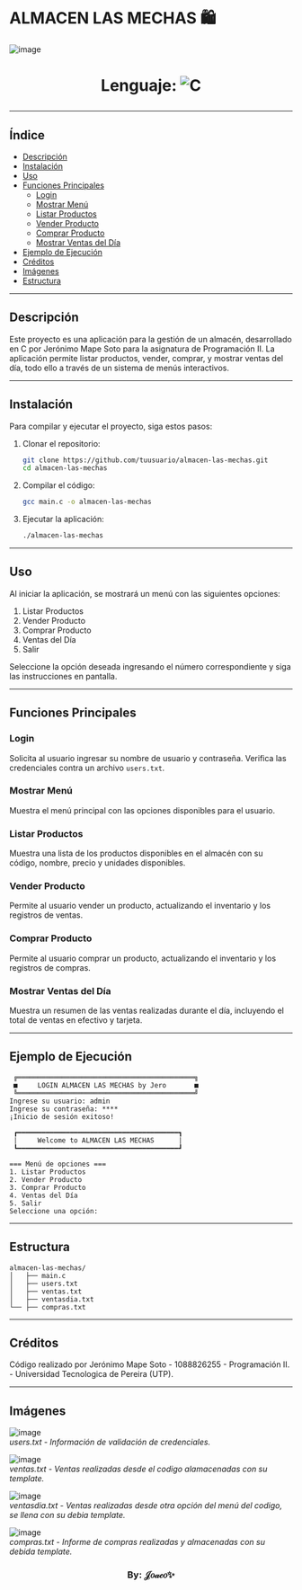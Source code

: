 # ALMACEN LAS MECHAS 🛍️

![image](https://github.com/TheYiro/Proyecto-Final-ProgramacionII-UTP/assets/71678926/b4cc3de6-d083-4232-9c6d-03034f4c8ba3)

<h1 align="center">
  
**Lenguaje:** ![C](https://img.shields.io/badge/c-%2300599C.svg?style=for-the-badge&logo=c&logoColor=white)
  
</h1>

---

## Índice

- [Descripción](#descripción)
- [Instalación](#instalación)
- [Uso](#uso)
- [Funciones Principales](#funciones-principales)
  - [Login](#login)
  - [Mostrar Menú](#mostrar-menú)
  - [Listar Productos](#listar-productos)
  - [Vender Producto](#vender-producto)
  - [Comprar Producto](#comprar-producto)
  - [Mostrar Ventas del Día](#mostrar-ventas-del-día)
- [Ejemplo de Ejecución](#ejemplo-de-ejecución)
- [Créditos](#créditos)
- [Imágenes](#imágenes)
- [Estructura](#estructura)

---

## Descripción

Este proyecto es una aplicación para la gestión de un almacén, desarrollado en C por Jerónimo Mape Soto para la asignatura de Programación II. La aplicación permite listar productos, vender, comprar, y mostrar ventas del día, todo ello a través de un sistema de menús interactivos.

---

## Instalación

Para compilar y ejecutar el proyecto, siga estos pasos:

1. Clonar el repositorio:
    ```bash
    git clone https://github.com/tuusuario/almacen-las-mechas.git
    cd almacen-las-mechas
    ```
2. Compilar el código:
    ```bash
    gcc main.c -o almacen-las-mechas
    ```
3. Ejecutar la aplicación:
    ```bash
    ./almacen-las-mechas
    ```
---

## Uso

Al iniciar la aplicación, se mostrará un menú con las siguientes opciones:

1. Listar Productos
2. Vender Producto
3. Comprar Producto
4. Ventas del Día
5. Salir

Seleccione la opción deseada ingresando el número correspondiente y siga las instrucciones en pantalla.

---

## Funciones Principales

### Login

Solicita al usuario ingresar su nombre de usuario y contraseña. Verifica las credenciales contra un archivo `users.txt`.

### Mostrar Menú

Muestra el menú principal con las opciones disponibles para el usuario.

### Listar Productos

Muestra una lista de los productos disponibles en el almacén con su código, nombre, precio y unidades disponibles.

### Vender Producto

Permite al usuario vender un producto, actualizando el inventario y los registros de ventas.

### Comprar Producto

Permite al usuario comprar un producto, actualizando el inventario y los registros de compras.

### Mostrar Ventas del Día

Muestra un resumen de las ventas realizadas durante el día, incluyendo el total de ventas en efectivo y tarjeta.

---

## Ejemplo de Ejecución

```plaintext
 ╔════════════════════════════════════════════╗
 ■     LOGIN ALMACEN LAS MECHAS by Jero       ■
 ╚════════════════════════════════════════════╝
Ingrese su usuario: admin
Ingrese su contraseña: ****
¡Inicio de sesión exitoso!

 ┏━━━━━━━━━━━━━━━━━━━━━━━━━━━━━━━━━━━━━━━━┓
 |     Welcome to ALMACEN LAS MECHAS      |
 ┗━━━━━━━━━━━━━━━━━━━━━━━━━━━━━━━━━━━━━━━━┛

=== Menú de opciones ===
1. Listar Productos
2. Vender Producto
3. Comprar Producto
4. Ventas del Día
5. Salir
Seleccione una opción:
```

---

## Estructura

```plaintext
almacen-las-mechas/
│   ├── main.c
│   ├── users.txt
│   ├── ventas.txt
│   ├── ventasdia.txt
└── ├── compras.txt
```
---

## Créditos

Código realizado por Jerónimo Mape Soto - 1088826255 - Programación II. - Universidad Tecnologica de Pereira (UTP).

---

## Imágenes
![image](https://github.com/TheYiro/Proyecto-Final-ProgramacionII-UTP/assets/71678926/fdb36892-6308-49fc-bd56-97e1ae7524c3)
<br> *users.txt - Información de validación de credenciales.* </br>

![image](https://github.com/TheYiro/Proyecto-Final-ProgramacionII-UTP/assets/71678926/294e3f67-8f00-4550-b87c-aaa34c631db7)
<br>*ventas.txt - Ventas realizadas desde el codigo alamacenadas con su template.* </br>

![image](https://github.com/TheYiro/Proyecto-Final-ProgramacionII-UTP/assets/71678926/72c0801f-41ea-4ca7-84f8-e87ba0668163)
<br>*ventasdia.txt - Ventas realizadas desde otra opción del menú del codigo, se llena con su debia template.* </br>

![image](https://github.com/TheYiro/Proyecto-Final-ProgramacionII-UTP/assets/71678926/4fd2f572-61e6-4fa4-a4dc-ecd937fe7efa)
<br>*compras.txt - Informe de compras realizadas y almacenadas con su debida template.* </br>

<h3 align="center"> By: 𝒥𝑜𝒶𝒸𝑜✨ </h3>

